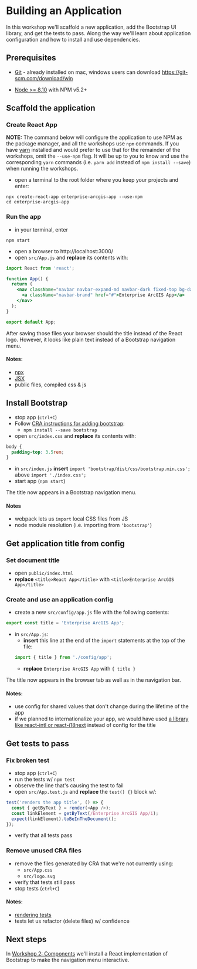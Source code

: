 # Building an Application

In this workshop we'll scaffold a new application, add the Bootstrap UI library, and get the tests to pass. Along the way we'll learn about application configuration and how to install and use dependencies.

## Prerequisites

- [Git](https://git-scm.com/) - already installed on mac, windows users can download https://git-scm.com/download/win
* [Node >= 8.10](https://nodejs.org/) with NPM v5.2+

## Scaffold the application

### Create React App

**NOTE:** The command below will configure the application to use NPM as the package manager, and all the workshops use `npm` commands. If you have [yarn](https://yarnpkg.com/) installed and would prefer to use that for the remainder of the workshops, omit the `--use-npm` flag. It will be up to you to know and use the corresponding `yarn` commands (i.e. `yarn add` instead of `npm install --save`) when running the workshops.

- open a terminal to the root folder where you keep your projects and enter:
```shell
npx create-react-app enterprise-arcgis-app --use-npm
cd enterprise-arcgis-app
```

### Run the app
- in your terminal, enter
```shell
npm start
```

- open a browser to http://localhost:3000/
- open `src/App.js` and **replace** its contents with:

```jsx
import React from 'react';

function App() {
  return (
    <nav className="navbar navbar-expand-md navbar-dark fixed-top bg-dark">
      <a className="navbar-brand" href="#">Enterprise ArcGIS App</a>
    </nav>
  );
}

export default App;
```

After saving those files your browser should the title instead of the React logo. However, it looks like plain text instead of a Bootstrap navigation menu.

#### Notes:
- [npx](https://www.npmjs.com/package/npx)
- [JSX](https://reactjs.org/docs/introducing-jsx.html)
- public files, compiled css & js

## Install Bootstrap

- stop app (`ctrl+C`)
- Follow [CRA instructions for adding bootstrap](https://create-react-app.dev/docs/adding-bootstrap/):
  - `npm install --save bootstrap`
- open `src/index.css` and **replace** its contents with:
```css
body {
  padding-top: 3.5rem;
}
```
- in `src/index.js` **insert** `import 'bootstrap/dist/css/bootstrap.min.css';` above `import './index.css';`
- start app (`npm start`)

The title now appears in a Bootstrap navigation menu.

#### Notes
- webpack lets us `import` local CSS files from JS
- node module resolution (i.e. importing from `'bootstrap'`)

## Get application title from config

### Set document title

- open `public/index.html`
- **replace** `<title>React App</title>` with `<title>Enterprise ArcGIS App</title>`

### Create and use an application config

- create a new `src/config/app.js` file with the following contents:

```js
export const title = 'Enterprise ArcGIS App';
```

- in `src/App.js`:
  - **insert** this line at the end of the `import` statements at the top of the file:
  ```js
  import { title } from './config/app';
  ```
  - **replace** `Enterprise ArcGIS App` with `{ title }`

The title now appears in the browser tab as well as in the navigation bar.

#### Notes:
- use config for shared values that don't change during the lifetime of the app
- if we planned to internationalize your app, we would have used [a library like react-intl or react-i18next](https://smddzcy.com/posts/2019-05-17/internationalization-in-react) instead of config for the title

## Get tests to pass

### Fix broken test

- stop app (`ctrl+C`)
- run the tests w/ `npm test`
- observe the line that's causing the test to fail
- open `src/App.test.js` and **replace** the `test() {}` block w/:

```js
test('renders the app title', () => {
  const { getByText } = render(<App />);
  const linkElement = getByText(/Enterprise ArcGIS App/i);
  expect(linkElement).toBeInTheDocument();
});
```

- verify that all tests pass

### Remove unused CRA files

- remove the files generated by CRA that we're not currently using:
  - `src/App.css`
  - `src/logo.svg`
- verify that tests still pass
- stop tests (`ctrl+C`)

#### Notes:
- [rendering tests](https://github.com/testing-library/react-testing-library)
- tests let us refactor (delete files) w/ confidence

## Next steps

In [Workshop 2: Components](2-components.md) we'll install a React implementation of Bootstrap to make the navigation menu interactive.
